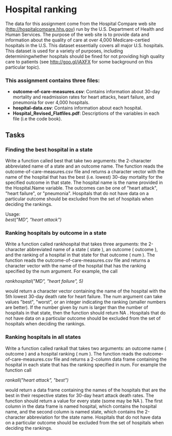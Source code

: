 # Hospital ranking

The data for this assignment come from the Hospital Compare web site (http://hospitalcompare.hhs.gov) run by the U.S. Department of Health and Human Services. The purpose of the web site is to provide data and information about the quality of care at over 4,000 Medicare-certied hospitals in the U.S. This dataset essentially covers all major U.S. hospitals. This dataset is used for a variety of purposes, including determiningwhether hospitals should be fined for not providing high quality care to patients (see http://goo.gl/jAXFX for some background on this particular topic).  
  
### This assignment contains three files:
* __outcome-of-care-measures.csv__: Contains information about 30-day mortality and readmission rates for heart attacks, heart failure, and pneumonia for over 4,000 hospitals.  
* __hospital-data.csv__: Contains information about each hospital.  
* __Hospital_Revised_Flatfiles.pdf__: Descriptions of the variables in each file (i.e the code book).  
  
## Tasks

### Finding the best hospital in a state
Write a function called best that take two arguments: the 2-character abbreviated name of a state and an outcome name. The function reads the outcome-of-care-measures.csv file and returns a character vector with the name of the hospital that has the best (i.e. lowest) 30-day mortality for the specified outcome in that state. The hospital name is the name provided in the Hospital.Name variable. The outcomes can be one of "heart attack", "heart failure", or "pneumonia". Hospitals that do not have data on a particular outcome should be excluded from the set of hospitals when deciding the rankings.  
  
Usage:  
*best("MD", "heart attack")*  

### Ranking hospitals by outcome in a state
Write a function called rankhospital that takes three arguments: the 2-character abbreviated name of a state ( state ), an outcome ( outcome ), and the ranking of a hospital in that state for that outcome ( num ). The function reads the outcome-of-care-measures.csv file and returns a character vector with the name of the hospital that has the ranking specified by the num argument. For example, the call  
  
*rankhospital("MD", "heart failure", 5)*  
  
would return a character vector containing the name of the hospital with the 5th lowest 30-day death rate for heart failure. The num argument can take values "best", "worst", or an integer indicating the ranking (smaller numbers are better). If the number given by num
is larger than the number of hospitals in that state, then the function should return
NA . Hospitals that do not have data on a particular outcome should be excluded from the set of hospitals when deciding the rankings.  
  
### Ranking hospitals in all states
Write a function called rankall that takes two arguments: an outcome name ( outcome ) and a hospital ranking ( num ). The function reads the outcome-of-care-measures.csv file and returns a 2-column data frame containing the hospital in each state that has the ranking specified in
num. For example the function call  

*rankall("heart attack", "best")*  
  
would return a data frame containing the names of the hospitals that are the best in their respective states for 30-day heart attack death rates. The function should return a value
for every state (some may be NA ). The first column in the data frame is named hospital, which contains the hospital name, and the second column is named state, which contains the 2-character abbreviation for the state name. Hospitals that do not have data on a particular outcome should be excluded from the set of hospitals when deciding the rankings.